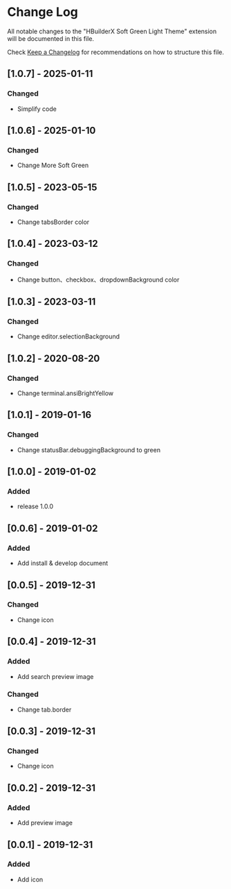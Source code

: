 # Change Log

All notable changes to the "HBuilderX Soft Green Light Theme" extension will be documented in this file.

Check [Keep a Changelog](http://keepachangelog.com/) for recommendations on how to structure this file.

## [1.0.7] - 2025-01-11

### Changed

- Simplify code

## [1.0.6] - 2025-01-10

### Changed

- Change More Soft Green

## [1.0.5] - 2023-05-15

### Changed

- Change tabsBorder color

## [1.0.4] - 2023-03-12

### Changed

- Change button、checkbox、dropdownBackground color

## [1.0.3] - 2023-03-11

### Changed

- Change editor.selectionBackground

## [1.0.2] - 2020-08-20

### Changed

- Change terminal.ansiBrightYellow

## [1.0.1] - 2019-01-16

### Changed

- Change statusBar.debuggingBackground to green

## [1.0.0] - 2019-01-02

### Added

- release 1.0.0

## [0.0.6] - 2019-01-02

### Added

- Add install & develop document

## [0.0.5] - 2019-12-31

### Changed

- Change icon

## [0.0.4] - 2019-12-31

### Added

- Add search preview image

### Changed

- Change tab.border

## [0.0.3] - 2019-12-31

### Changed

- Change icon

## [0.0.2] - 2019-12-31

### Added

- Add preview image

## [0.0.1] - 2019-12-31

### Added

- Add icon
